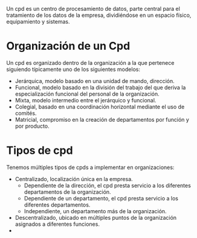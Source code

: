 Un cpd es un centro de procesamiento de datos, parte central para el tratamiento de los datos de la empresa, dividiéndose en un espacio físico, equipamiento y sistemas.
# Organización de un Cpd
Un cpd es organizado dentro de la organización a la que pertenece siguiendo típicamente uno de los siguientes modelos:
- Jerárquica, modelo basado en una unidad de mando, dirección.
- Funcional, modelo basado en la división del trabajo del que deriva la especialización funcional del personal de la organización.
- Mixta, modelo intermedio entre el jerárquico y funcional.
- Colegial, basado en una coordinación horizontal mediante el uso de comités.
- Matricial, compromiso en la creación de departamentos por función y por producto.
# Tipos de cpd
Tenemos múltiples tipos de cpds a implementar en organizaciones:
- Centralizado, localización única en la empresa.
	- Dependiente de la dirección, el cpd presta servicio a los diferentes departamentos de la organización.
	- Dependiente de un departamento, el cpd presta servicio a los diferentes departamentos.
	- Independiente, un departamento más de la organización.
- Descentralizado, ubicado en múltiples puntos de la organización asignados a diferentes funciones.
- 